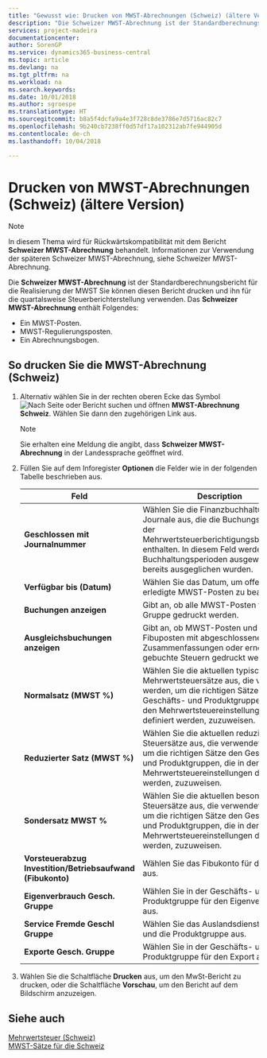 ```yaml
---
title: "Gewusst wie: Drucken von MWST-Abrechnungen (Schweiz) (ältere Version)"
description: "Die Schweizer MWST-Abrechnung ist der Standardberechnungsbericht für die Realisierung der MWST Sie können diesen Bericht drucken und ihn für die quartalsweise Steuerberichterstellung verwenden."
services: project-madeira
documentationcenter: 
author: SorenGP
ms.service: dynamics365-business-central
ms.topic: article
ms.devlang: na
ms.tgt_pltfrm: na
ms.workload: na
ms.search.keywords: 
ms.date: 10/01/2018
ms.author: sgroespe
ms.translationtype: HT
ms.sourcegitcommit: b8a5f4dcfa9a4e3f728c8de3786e7d5716ac82c7
ms.openlocfilehash: 9b240cb7238ff0d57df17a102312ab7fe944905d
ms.contentlocale: de-ch
ms.lasthandoff: 10/04/2018

---
```

# <a name="print-swiss-vat-statements-older-version"></a>Drucken von MWST-Abrechnungen (Schweiz) (ältere Version)

> [!NOTE]  
>  In diesem Thema wird für Rückwärtskompatibilität mit dem Bericht **Schweizer MWST-Abrechnung** behandelt. Informationen zur Verwendung der späteren Schweizer MWST-Abrechnung, siehe Schweizer MWST-Abrechnung.  

Die **Schweizer MWST-Abrechnung** ist der Standardberechnungsbericht für die Realisierung der MWST Sie können diesen Bericht drucken und ihn für die quartalsweise Steuerberichterstellung verwenden. Das **Schweizer MWST-Abrechnung** enthält Folgendes:  

- Ein MWST-Posten.  
- MWST-Regulierungsposten.  
- Ein Abrechnungsbogen.  

## <a name="to-print-the-swiss-vat-statement"></a>So drucken Sie die MWST-Abrechnung (Schweiz)  

1.  Alternativ wählen Sie in der rechten oberen Ecke das Symbol ![Nach Seite oder Bericht suchen](../../media/ui-search/search_small.png "Nach Seite oder Bericht suchen") und öffnen **MWST-Abrechnung Schweiz**. Wählen Sie dann den zugehörigen Link aus.  

    > [!NOTE]  
    >  Sie erhalten eine Meldung die angibt, dass **Schweizer MWST-Abrechnung** in der Landessprache geöffnet wird.  

2.  Füllen Sie auf dem Inforegister **Optionen** die Felder wie in der folgenden Tabelle beschrieben aus.  

    |Feld|Description|  
    |---------------------------------|---------------------------------------|  
    |**Geschlossen mit Journalnummer**|Wählen Sie die Finanzbuchhaltungserf.-Journale aus, die die Buchungsquelle der Mehrwertsteuerberichtigungsbuchungen enthalten. In diesem Feld werden die Buchhaltungsperioden ausgewertet, die bereits ausgeglichen wurden.|  
    |**Verfügbar bis (Datum)**|Wählen Sie das Datum, um offene oder erledigte MWST-Posten zu bearbeiten.|  
    |**Buchungen anzeigen**|Gibt an, ob alle MWST-Posten für jede Gruppe gedruckt werden.|  
    |**Ausgleichsbuchungen anzeigen**|Gibt an, ob MWST-Posten und Fibuposten mit abgeschlossenen Zusammenfassungen oder erneut gebuchte Steuern gedruckt werden.|  
    |**Normalsatz (MWST %)**|Wählen Sie die aktuellen typischen Mehrwertsteuersätze aus, die verwendet werden, um die richtigen Sätze den Geschäfts- und Produktgruppen, die in den Mehrwertsteuereinstellungen definiert werden, zuzuweisen.|  
    |**Reduzierter Satz (MWST %)**|Wählen Sie die aktuellen reduzierten Steuersätze aus, die verwendet werden, um die richtigen Sätze den Geschäfts- und Produktgruppen, die in den Mehrwertsteuereinstellungen definiert werden, zuzuweisen.|  
    |**Sondersatz MWST %**|Wählen Sie die aktuellen besonderen Steuersätze aus, die verwendet werden, um die richtigen Sätze den Geschäfts- und Produktgruppen, die in den Mehrwertsteuereinstellungen definiert werden, zuzuweisen.|  
    |**Vorsteuerabzug Investition/Betriebsaufwand (Fibukonto)**|Wählen Sie das Fibukonto für die MWST aus.|  
    |**Eigenverbrauch Gesch. Gruppe**|Wählen Sie in der Geschäfts- und Produktgruppe für den Eigenverbrauch aus.|  
    |**Service Fremde Geschl Gruppe**|Wählen Sie das Auslandsdienstgeschäft und die Produktgruppe aus.|  
    |**Exporte Gesch. Gruppe**|Wählen Sie in der Geschäfts- und Produktgruppe für den Export aus.|  

3.  Wählen Sie die Schaltfläche **Drucken** aus, um den MwSt-Bericht zu drucken, oder die Schaltfläche **Vorschau**, um den Bericht auf dem Bildschirm anzuzeigen.  

## <a name="see-also"></a>Siehe auch  
 [Mehrwertsteuer (Schweiz)](swiss-value-added-tax.md)   
 [MWST-Sätze für die Schweiz](vat-rates-for-switzerland.md)

